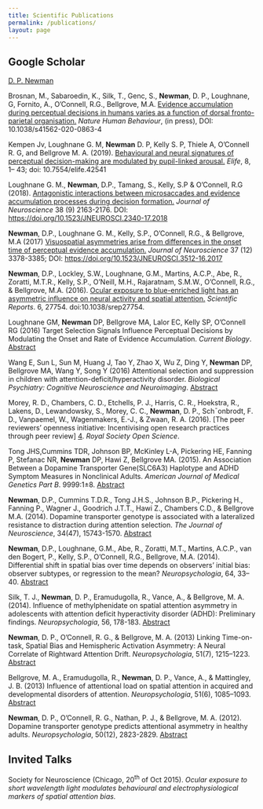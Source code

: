 ```yaml
---
title: Scientific Publications
permalink: /publications/
layout: page
---
```


## Google Scholar
[D. P. Newman][1]

Brosnan, M., Sabaroedin, K., Silk, T., Genc, S., **Newman**, D. P., Loughnane, G, Fornito, A., O’Connell, R.G., Bellgrove, M.A. [Evidence accumulation during perceptual decisions in humans varies as a function of dorsal fronto-parietal organisation.][12] *Nature Human Behaviour*, (in press), DOI: 10.1038/s41562-020-0863-4

Kempen Jv, Loughnane G. M, **Newman** D. P, Kelly S. P, Thiele A, O’Connell R. G, and Bellgrove M. A. (2019). [Behavioural and neural signatures of perceptual decision-making are modulated by pupil-linked arousal.][11] *Elife*, 8, 1–
43; doi: 10.7554/elife.42541

Loughnane G. M., **Newman**, D.P., Tamang, S., Kelly, S.P & O’Connell, R.G (2018). [Antagonistic interactions between microsaccades and evidence accumulation processes during decision formation.][10] *Journal of Neuroscience* 38 (9) 2163-2176. DOI: https://doi.org/10.1523/JNEUROSCI.2340-17.2018

**Newman**, D.P., Loughnane G. M., Kelly, S.P., O’Connell, R.G., & Bellgrove, M.A (2017)  [Visuospatial asymmetries arise from differences in the onset time of perceptual evidence accumulation.][9] *Journal of Neuroscience*  37 (12) 3378-3385; DOI: https://doi.org/10.1523/JNEUROSCI.3512-16.2017

**Newman**, D.P., Lockley, S.W., Loughnane, G.M., Martins, A.C.P., Abe, R., Zoratti, M.T.R., Kelly, S.P., O’Neill, M.H., Rajaratnam, S.M.W., O’Connell, R.G., & Bellgrove, M.A. (2016). [Ocular exposure to blue-enriched light has an asymmetric influence on neural activity and spatial attention.][7] *Scientific Reports*. 6, 27754. doi:10.1038/srep27754. 

Loughnane GM, **Newman** DP, Bellgrove MA, Lalor EC, Kelly SP, O’Connell RG (2016) Target Selection Signals Influence Perceptual Decisions by Modulating the Onset and Rate of Evidence Accumulation. *Current Biology*. [Abstract][5] 

Wang E, Sun L, Sun M, Huang J, Tao Y, Zhao X, Wu Z, Ding Y, **Newman** DP, Bellgrove MA, Wang Y, Song Y (2016) Attentional selection and suppression in children with attention-deficit/hyperactivity disorder. *Biological Psychiatry: Cognitive Neuroscience and Neuroimaging*.  [Abstract][6]

Morey, R. D., Chambers, C. D., Etchells, P. J., Harris, C. R., Hoekstra, R., Lakens, D., Lewandowsky, S., Morey, C. C., **Newman**, D. P., Sch¯onbrodt, F. D., Vanpaemel, W., Wagenmakers, E.-J., & Zwaan, R. A. (2016). [The peer reviewers’ openness initiative: Incentivising open research practices through peer review] [4]. *Royal Society Open Science*.

Tong JHS,Cummins TDR, Johnson BP, McKinley L-A, Pickering HE, Fanning P, Stefanac NR, **Newman** DP, Hawi Z, Bellgrove MA. (2015). An Association Between a Dopamine Transporter Gene(SLC6A3) Haplotype and ADHD Symptom Measures in Nonclinical Adults. *American Journal of Medical Genetics Part B*. 9999:1±8. [Abstract](http://onlinelibrary.wiley.com/doi/10.1002/ajmg.b.32283/abstract;jsessionid=C9880ED343E3955B63AB1FBCFE8994E0.f03t01)

**Newman**, D.P., Cummins T.D.R., Tong J.H.S., Johnson B.P., Pickering H., Fanning P., Wagner J., Goodrich J.T.T., Hawi Z., Chambers C.D., & Bellgrove M.A. (2014). Dopamine transporter genotype is associated with a lateralized resistance to distraction during attention selection. *The Journal of Neuroscience*, 34(47), 15743-1570. [Abstract](http://www.jneurosci.org/content/34/47/15743.short)

**Newman**, D.P., Loughnane, G.M., Abe, R., Zoratti, M.T., Martins, A.C.P., van den Bogert, P., Kelly, S.P., O’Connell, R.G., Bellgrove, M.A. (2014). Differential shift in spatial bias over time depends on observers’ initial bias: observer subtypes, or regression to the mean? *Neuropsychologia*, 64, 33–40. [Abstract][2]

Silk, T. J., **Newman**, D. P., Eramudugolla, R., Vance, A., & Bellgrove, M. A. (2014). Influence of methylphenidate on spatial attention asymmetry in adolescents with attention deficit hyperactivity disorder (ADHD): Preliminary findings. *Neuropsychologia*, 56, 178-183. [Abstract](http://www.ncbi.nlm.nih.gov/pubmed/?term=Influence+of+methylphenidate+on+spatial+attention+asymmetry+in+adolescents+with+attention+deficit+hyperactivity+disorder)

**Newman**, D. P., O’Connell, R. G., & Bellgrove, M. A. (2013) Linking Time-on-task, Spatial Bias and Hemispheric Activation Asymmetry: A Neural Correlate of Rightward Attention Drift. *Neuropsychologia*,  51(7), 1215–1223. [Abstract][3]

Bellgrove, M. A., Eramudugolla, R., **Newman**, D. P., Vance, A., & Mattingley, J. B. (2013) Influence of attentional load on spatial attention in acquired and developmental disorders of attention. *Neuropsychologia*, 51(6), 1085–1093. [Abstract](http://www.ncbi.nlm.nih.gov/pubmed/23391561)

**Newman**, D. P., O’Connell, R. G., Nathan, P. J., & Bellgrove, M. A. (2012). Dopamine transporter genotype predicts attentional asymmetry in healthy adults. *Neuropsychologia*, 50(12), 2823-2829. [Abstract](http://www.ncbi.nlm.nih.gov/pubmed/22940645)


## Invited Talks

Society for Neuroscience (Chicago, 20<sup>th</sup> of Oct 2015).  *Ocular exposure to short wavelength light modulates behavioural and electrophysiological markers of spatial attention bias.*


 [1]: http://scholar.google.com.au/citations?user=P0CiRYkAAAAJ&hl=en
 [2]: http://www.sciencedirect.com/science/article/pii/S0028393214003224
 [3]: http://authors.elsevier.com/sd/article/S0028393213001000
 [4]: http://rsos.royalsocietypublishing.org/content/3/1/150547
 [5]: http://www.cell.com/article/S0960982215015808/fulltext 
 [6]: http://www.sciencedirect.com/science/article/pii/S2451902216000641 
 [7]: http://www.nature.com/articles/srep27754
 [8]: https://github.com/DanielPNewman
 [9]: http://www.jneurosci.org/content/37/12/3378
 [10]: http://www.jneurosci.org/content/38/9/2163
 [11]: https://elifesciences.org/articles/42541
 [12]: https://www.nature.com/articles/s41562-020-0863-4
 